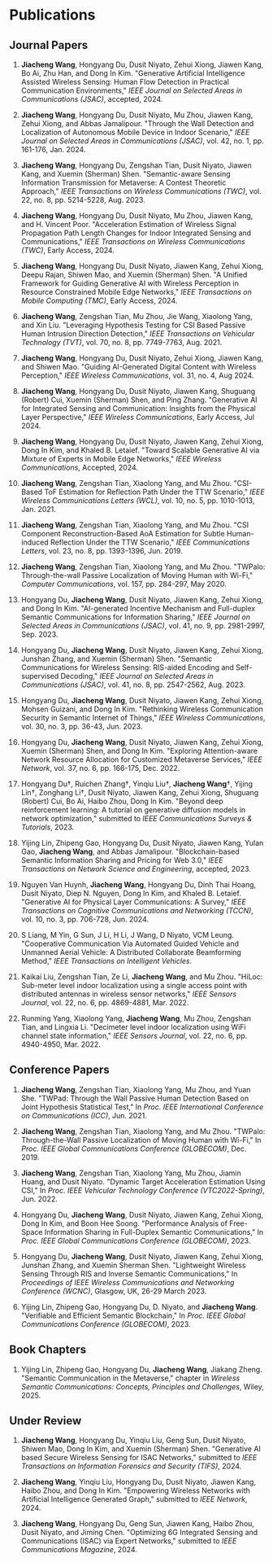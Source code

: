 # Publications

## Journal Papers

1. **Jiacheng Wang**, Hongyang Du, Dusit Niyato, Zehui Xiong, Jiawen Kang, Bo Ai, Zhu Han, and Dong In Kim. "Generative Artificial Intelligence Assisted Wireless Sensing: Human Flow Detection in Practical Communication Environments," *IEEE Journal on Selected Areas in Communications (JSAC)*, accepted, 2024.

2. **Jiacheng Wang**, Hongyang Du, Dusit Niyato, Mu Zhou, Jiawen Kang, Zehui Xiong, and Abbas Jamalipour. "Through the Wall Detection and Localization of Autonomous Mobile Device in Indoor Scenario," *IEEE Journal on Selected Areas in Communications (JSAC)*, vol. 42, no. 1, pp. 161-176, Jan. 2024.

3. **Jiacheng Wang**, Hongyang Du, Zengshan Tian, Dusit Niyato, Jiawen Kang, and Xuemin (Sherman) Shen. "Semantic-aware Sensing Information Transmission for Metaverse: A Contest Theoretic Approach," *IEEE Transactions on Wireless Communications (TWC)*, vol. 22, no. 8, pp. 5214-5228, Aug. 2023.

4. **Jiacheng Wang**, Hongyang Du, Dusit Niyato, Mu Zhou, Jiawen Kang, and H. Vincent Poor. "Acceleration Estimation of Wireless Signal Propagation Path Length Changes for Indoor Integrated Sensing and Communications," *IEEE Transactions on Wireless Communications (TWC)*, Early Access, 2024.

5. **Jiacheng Wang**, Hongyang Du, Dusit Niyato, Jiawen Kang, Zehui Xiong, Deepu Rajan, Shiwen Mao, and Xuemin (Sherman) Shen. "A Unified Framework for Guiding Generative AI with Wireless Perception in Resource Constrained Mobile Edge Networks," *IEEE Transactions on Mobile Computing (TMC)*, Early Access, 2024.

6. **Jiacheng Wang**, Zengshan Tian, Mu Zhou, Jie Wang, Xiaolong Yang, and Xin Liu. "Leveraging Hypothesis Testing for CSI Based Passive Human Intrusion Direction Detection," *IEEE Transactions on Vehicular Technology (TVT)*, vol. 70, no. 8, pp. 7749-7763, Aug. 2021.

7. **Jiacheng Wang**, Hongyang Du, Dusit Niyato, Zehui Xiong, Jiawen Kang, and Shiwen Mao. "Guiding AI-Generated Digital Content with Wireless Perception," *IEEE Wireless Communications*, vol. 31, no. 4, Aug 2024.

8. **Jiacheng Wang**, Hongyang Du, Dusit Niyato, Jiawen Kang, Shuguang (Robert) Cui, Xuemin (Sherman) Shen, and Ping Zhang. "Generative AI for Integrated Sensing and Communication: Insights from the Physical Layer Perspective," *IEEE Wireless Communications*, Early Access, Jul 2024.

9. **Jiacheng Wang**, Hongyang Du, Dusit Niyato, Jiawen Kang, Zehui Xiong, Dong In Kim, and Khaled B. Letaief. "Toward Scalable Generative AI via Mixture of Experts in Mobile Edge Networks," *IEEE Wireless Communications*, Accepted, 2024.

10. **Jiacheng Wang**, Zengshan Tian, Xiaolong Yang, and Mu Zhou. "CSI-Based ToF Estimation for Reflection Path Under the TTW Scenario," *IEEE Wireless Communications Letters (WCL)*, vol. 10, no. 5, pp. 1010-1013, Jan. 2021.

11. **Jiacheng Wang**, Zengshan Tian, Xiaolong Yang, and Mu Zhou. "CSI Component Reconstruction-Based AoA Estimation for Subtle Human-induced Reflection Under the TTW Scenario," *IEEE Communications Letters*, vol. 23, no. 8, pp. 1393-1396, Jun. 2019.

12. **Jiacheng Wang**, Zengshan Tian, Xiaolong Yang, and Mu Zhou. "TWPalo: Through-the-wall Passive Localization of Moving Human with Wi-Fi," *Computer Communications*, vol. 157, pp. 284-297, May 2020.

13. Hongyang Du, **Jiacheng Wang**, Dusit Niyato, Jiawen Kang, Zehui Xiong, and Dong In Kim. "AI-generated Incentive Mechanism and Full-duplex Semantic Communications for Information Sharing," *IEEE Journal on Selected Areas in Communications (JSAC)*, vol. 41, no. 9, pp. 2981-2997, Sep. 2023.

14. Hongyang Du, **Jiacheng Wang**, Dusit Niyato, Jiawen Kang, Zehui Xiong, Junshan Zhang, and Xuemin (Sherman) Shen. "Semantic Communications for Wireless Sensing: RIS-aided Encoding and Self-supervised Decoding," *IEEE Journal on Selected Areas in Communications (JSAC)*, vol. 41, no. 8, pp. 2547-2562, Aug. 2023.

15. Hongyang Du, **Jiacheng Wang**, Dusit Niyato, Jiawen Kang, Zehui Xiong, Mohsen Guizani, and Dong In Kim. "Rethinking Wireless Communication Security in Semantic Internet of Things," *IEEE Wireless Communications*, vol. 30, no. 3, pp. 36-43, Jun. 2023.

16. Hongyang Du, **Jiacheng Wang**, Dusit Niyato, Jiawen Kang, Zehui Xiong, Xuemin (Sherman) Shen, and Dong In Kim. "Exploring Attention-aware Network Resource Allocation for Customized Metaverse Services," *IEEE Network*, vol. 37, no. 6, pp. 166-175, Dec. 2022.

17. Hongyang Du†, Ruichen Zhang†, Yinqiu Liu†, **Jiacheng Wang**†, Yijing Lin†, Zonghang Li†, Dusit Niyato, Jiawen Kang, Zehui Xiong, Shuguang (Robert) Cui, Bo Ai, Haibo Zhou, Dong In Kim. "Beyond deep reinforcement learning: A tutorial on generative diffusion models in network optimization," submitted to *IEEE Communications Surveys & Tutorials*, 2023.

18. Yijing Lin, Zhipeng Gao, Hongyang Du, Dusit Niyato, Jiawen Kang, Yulan Gao, **Jiacheng Wang**, and Abbas Jamalipour. "Blockchain-based Semantic Information Sharing and Pricing for Web 3.0," *IEEE Transactions on Network Science and Engineering*, accepted, 2023.

19. Nguyen Van Huynh, **Jiacheng Wang**, Hongyang Du, Dinh Thai Hoang, Dusit Niyato, Diep N. Nguyen, Dong In Kim, and Khaled B. Letaief. "Generative AI for Physical Layer Communications: A Survey," *IEEE Transactions on Cognitive Communications and Networking (TCCN)*, vol. 10, no. 3, pp. 706-728, Jun. 2024.

20. S Liang, M Yin, G Sun, J Li, H Li, J Wang, D Niyato, VCM Leung. "Cooperative Communication Via Automated Guided Vehicle and Unmanned Aerial Vehicle: A Distributed Collaborate Beamforming Method," *IEEE Transactions on Intelligent Vehicles*.

21. Kaikai Liu, Zengshan Tian, Ze Li, **Jiacheng Wang**, and Mu Zhou. "HiLoc: Sub-meter level indoor localization using a single access point with distributed antennas in wireless sensor networks," *IEEE Sensors Journal*, vol. 22, no. 6, pp. 4869-4881, Mar. 2022.

22. Runming Yang, Xiaolong Yang, **Jiacheng Wang**, Mu Zhou, Zengshan Tian, and Lingxia Li. "Decimeter level indoor localization using WiFi channel state information," *IEEE Sensors Journal*, vol. 22, no. 6, pp. 4940-4950, Mar. 2022.

## Conference Papers

1. **Jiacheng Wang**, Zengshan Tian, Xiaolong Yang, Mu Zhou, and Yuan She. "TWPad: Through the Wall Passive Human Detection Based on Joint Hypothesis Statistical Test," In *Proc. IEEE International Conference on Communications (ICC)*, Jun. 2021.

2. **Jiacheng Wang**, Zengshan Tian, Xiaolong Yang, and Mu Zhou. "TWPalo: Through-the-Wall Passive Localization of Moving Human with Wi-Fi," In *Proc. IEEE Global Communications Conference (GLOBECOM)*, Dec. 2019.

3. **Jiacheng Wang**, Zengshan Tian, Xiaolong Yang, Mu Zhou, Jiamin Huang, and Dusit Niyato. "Dynamic Target Acceleration Estimation Using CSI," In *Proc. IEEE Vehicular Technology Conference (VTC2022-Spring)*, Jun. 2022.

4. Hongyang Du, **Jiacheng Wang**, Dusit Niyato, Jiawen Kang, Zehui Xiong, Dong In Kim, and Boon Hee Soong. "Performance Analysis of Free-Space Information Sharing in Full-Duplex Semantic Communications," In *Proc. IEEE Global Communications Conference (GLOBECOM)*, 2023.

5. Hongyang Du, **Jiacheng Wang**, Dusit Niyato, Jiawen Kang, Zehui Xiong, Junshan Zhang, and Xuemin Sherman Shen. "Lightweight Wireless Sensing Through RIS and Inverse Semantic Communications," In *Proceedings of IEEE Wireless Communications and Networking Conference (WCNC)*, Glasgow, UK, 26-29 March 2023.

6. Yijing Lin, Zhipeng Gao, Hongyang Du, D. Niyato, and **Jiacheng Wang**. "Verifiable and Efficient Semantic Blockchain," In *Proc. IEEE Global Communications Conference (GLOBECOM)*, 2023.

## Book Chapters

1. Yijing Lin, Zhipeng Gao, Hongyang Du, **Jiacheng Wang**, Jiakang Zheng. "Semantic Communication in the Metaverse," chapter in *Wireless Semantic Communications: Concepts, Principles and Challenges*, Wiley, 2025.

## Under Review

1. **Jiacheng Wang**, Hongyang Du, Yinqiu Liu, Geng Sun, Dusit Niyato, Shiwen Mao, Dong In Kim, and Xuemin (Sherman) Shen. "Generative AI based Secure Wireless Sensing for ISAC Networks," submitted to *IEEE Transactions on Information Forensics and Security (TIFS)*, 2024.

2. **Jiacheng Wang**, Yinqiu Liu, Hongyang Du, Dusit Niyato, Jiawen Kang, Haibo Zhou, and Dong In Kim. "Empowering Wireless Networks with Artificial Intelligence Generated Graph," submitted to *IEEE Network*, 2024.

3. **Jiacheng Wang**, Hongyang Du, Geng Sun, Jiawen Kang, Haibo Zhou, Dusit Niyato, and Jiming Chen. "Optimizing 6G Integrated Sensing and Communications (ISAC) via Expert Networks," submitted to *IEEE Communications Magazine*, 2024.